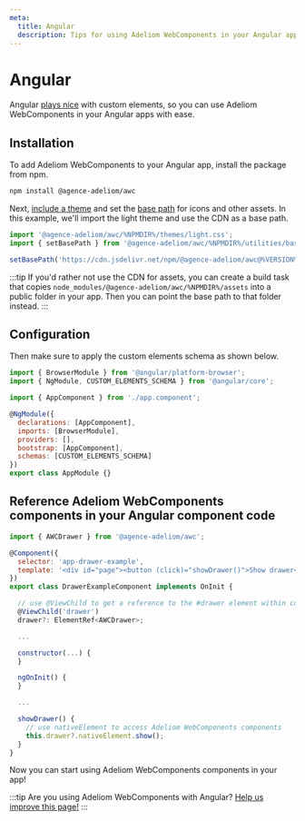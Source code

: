 ```yaml
---
meta:
  title: Angular
  description: Tips for using Adeliom WebComponents in your Angular app.
---
```


# Angular

Angular [plays nice](https://custom-elements-everywhere.com/#angular) with custom elements, so you can use Adeliom WebComponents in your Angular apps with ease.

## Installation

To add Adeliom WebComponents to your Angular app, install the package from npm.

```bash
npm install @agence-adeliom/awc
```

Next, [include a theme](/getting-started/themes) and set the [base path](/getting-started/installation#setting-the-base-path) for icons and other assets. In this example, we'll import the light theme and use the CDN as a base path.

```jsx
import '@agence-adeliom/awc/%NPMDIR%/themes/light.css';
import { setBasePath } from '@agence-adeliom/awc/%NPMDIR%/utilities/base-path';

setBasePath('https://cdn.jsdelivr.net/npm/@agence-adeliom/awc@%VERSION%/%CDNDIR%/');
```

:::tip
If you'd rather not use the CDN for assets, you can create a build task that copies `node_modules/@agence-adeliom/awc/%NPMDIR%/assets` into a public folder in your app. Then you can point the base path to that folder instead.
:::

## Configuration

Then make sure to apply the custom elements schema as shown below.

```js
import { BrowserModule } from '@angular/platform-browser';
import { NgModule, CUSTOM_ELEMENTS_SCHEMA } from '@angular/core';

import { AppComponent } from './app.component';

@NgModule({
  declarations: [AppComponent],
  imports: [BrowserModule],
  providers: [],
  bootstrap: [AppComponent],
  schemas: [CUSTOM_ELEMENTS_SCHEMA]
})
export class AppModule {}
```

## Reference Adeliom WebComponents components in your Angular component code

```js
import { AWCDrawer } from '@agence-adeliom/awc';

@Component({
  selector: 'app-drawer-example',
  template: '<div id="page"><button (click)="showDrawer()">Show drawer</button><awc-drawer #drawer label="Drawer" class="drawer-focus" style="--size: 50vw"><p>Drawer content</p></awc-drawer></div>'
})
export class DrawerExampleComponent implements OnInit {

  // use @ViewChild to get a reference to the #drawer element within component template
  @ViewChild('drawer')
  drawer?: ElementRef<AWCDrawer>;

  ...

  constructor(...) {
  }

  ngOnInit() {
  }

  ...

  showDrawer() {
    // use nativeElement to access Adeliom WebComponents components
    this.drawer?.nativeElement.show();
  }
}
```

Now you can start using Adeliom WebComponents components in your app!

:::tip
Are you using Adeliom WebComponents with Angular? [Help us improve this page!](https://github.com/agence-adeliom/awc/blob/next/docs/frameworks/angular.md)
:::
